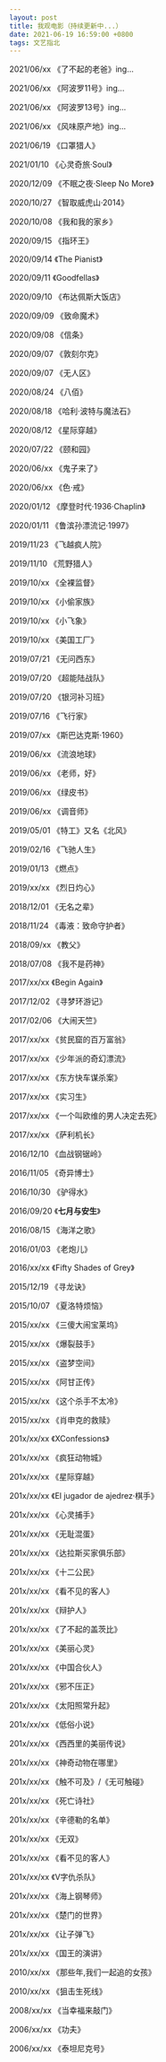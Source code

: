 ```yaml
---
layout: post
title: 我观电影（持续更新中...）
date: 2021-06-19 16:59:00 +0800
tags: 文艺指北
--- 
```


2021/06/xx  《了不起的老爸》ing...

2021/06/xx  《阿波罗11号》ing...

2021/06/xx  《阿波罗13号》ing...

2021/06/xx  《风味原产地》ing...

2021/06/19  《口罩猎人》

2021/01/10  《心灵奇旅·Soul》

2020/12/09  《不眠之夜·Sleep No More》

2020/10/27  《智取威虎山·2014》

2020/10/08  《我和我的家乡》

2020/09/15  《指环王》

2020/09/14  《The Pianist》

2020/09/11  《Goodfellas》

2020/09/10  《布达佩斯大饭店》

2020/09/09  《致命魔术》

2020/09/08  《信条》

2020/09/07  《敦刻尔克》

2020/09/07  《无人区》

2020/08/24  《八佰》

2020/08/18  《哈利·波特与魔法石》

2020/08/12  《星际穿越》

2020/07/22  《颐和园》

2020/06/xx  《鬼子来了》

2020/06/xx  《色·戒》

2020/01/12  《摩登时代·1936·Chaplin》

2020/01/11  《鲁滨孙漂流记·1997》

2019/11/23  《飞越疯人院》

2019/11/10  《荒野猎人》

2019/10/xx  《全裸监督》

2019/10/xx  《小偷家族》

2019/10/xx  《小飞象》

2019/10/xx  《美国工厂》

2019/07/21  《无问西东》

2019/07/20  《超能陆战队》

2019/07/20  《银河补习班》

2019/07/16  《飞行家》

2019/07/xx  《斯巴达克斯·1960》

2019/06/xx  《流浪地球》

2019/06/xx  《老师，好》

2019/06/xx  《绿皮书》

2019/06/xx  《调音师》

2019/05/01  《特工》又名《北风》

2019/02/16  《飞驰人生》

2019/01/13  《燃点》

2019/xx/xx  《烈日灼心》

2018/12/01  《无名之辈》

2018/11/24  《毒液：致命守护者》

2018/09/xx  《教父》

2018/07/08  《我不是药神》

2017/xx/xx  《Begin Again》

2017/12/02  《寻梦环游记》

2017/02/06  《大闹天竺》

2017/xx/xx  《贫民窟的百万富翁》

2017/xx/xx  《少年派的奇幻漂流》

2017/xx/xx  《东方快车谋杀案》

2017/xx/xx  《实习生》

2017/xx/xx  《一个叫欧维的男人决定去死》

2017/xx/xx  《萨利机长》

2016/12/10  《血战钢锯岭》

2016/11/05  《奇异博士》

2016/10/30  《驴得水》

2016/09/20  《**七月与安生**》

2016/08/15  《海洋之歌》

2016/01/03  《老炮儿》

2016/xx/xx  《Fifty Shades of Grey》

2015/12/19  《寻龙诀》

2015/10/07  《夏洛特烦恼》

2015/xx/xx  《三傻大闹宝莱坞》

2015/xx/xx  《爆裂鼓手》

2015/xx/xx  《盗梦空间》

2015/xx/xx  《阿甘正传》

2015/xx/xx  《这个杀手不太冷》

2015/xx/xx  《肖申克的救赎》

201x/xx/xx  《XConfessions》

201x/xx/xx  《疯狂动物城》

201x/xx/xx  《星际穿越》

201x/xx/xx  《El jugador de ajedrez·棋手》

201x/xx/xx  《心灵捕手》

201x/xx/xx  《无耻混蛋》

201x/xx/xx  《达拉斯买家俱乐部》

201x/xx/xx  《十二公民》

201x/xx/xx  《看不见的客人》

201x/xx/xx  《辩护人》

201x/xx/xx  《了不起的盖茨比》

201x/xx/xx  《美丽心灵》

201x/xx/xx  《中国合伙人》

201x/xx/xx  《邪不压正》

201x/xx/xx  《太阳照常升起》

201x/xx/xx  《低俗小说》

201x/xx/xx  《西西里的美丽传说》

201x/xx/xx  《神奇动物在哪里》

201x/xx/xx  《触不可及》/《无可触碰》

201x/xx/xx  《死亡诗社》

201x/xx/xx  《辛德勒的名单》

201x/xx/xx  《无双》

201x/xx/xx  《看不见的客人》

201x/xx/xx  《V字仇杀队》

201x/xx/xx  《海上钢琴师》

201x/xx/xx  《楚门的世界》

201x/xx/xx  《让子弹飞》

201x/xx/xx  《国王的演讲》

2010/xx/xx  《那些年,我们一起追的女孩》

2010/xx/xx  《狙击生死线》

2008/xx/xx  《当幸福来敲门》

2006/xx/xx  《功夫》

2006/xx/xx  《泰坦尼克号》
